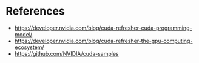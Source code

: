 # References
- https://developer.nvidia.com/blog/cuda-refresher-cuda-programming-model/
- https://developer.nvidia.com/blog/cuda-refresher-the-gpu-computing-ecosystem/
- https://github.com/NVIDIA/cuda-samples
